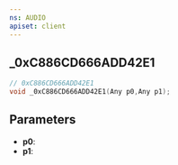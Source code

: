 ```yaml
---
ns: AUDIO
apiset: client
---
```

## _0xC886CD666ADD42E1

```c
// 0xC886CD666ADD42E1
void _0xC886CD666ADD42E1(Any p0,Any p1);
```


## Parameters
* **p0**:
* **p1**:




